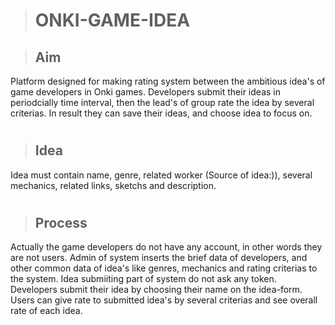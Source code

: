 > # ONKI-GAME-IDEA

> ## Aim

 Platform designed for making rating system between the ambitious idea's of game developers in Onki games. Developers submit their ideas in periodcially time interval, then the lead's of group rate the idea by several criterias. In result they can save their ideas, and choose idea to focus on. 

#
> ## Idea
 
 
 Idea must contain name, genre, related worker (Source of idea:)), several mechanics, related links, sketchs and description.
#


> ## Process

 Actually the game developers do not have any account, in other words they are not users. Admin of system inserts the brief data of developers, and other common data of idea's like genres, mechanics and rating criterias to the system. Idea submiiting part of system do not ask any token. Developers submit their idea by choosing their name on the idea-form. Users can give rate to submitted idea's by several criterias and see overall rate of each idea.  





 